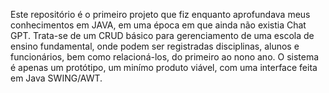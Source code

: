 Este repositório é o primeiro projeto que fiz enquanto aprofundava meus conhecimentos em JAVA, em uma época em que ainda não existia Chat GPT. Trata-se de um CRUD básico para gerenciamento de uma escola de ensino fundamental, onde podem ser registradas disciplinas, alunos e funcionários, bem como relacioná-los, do primeiro ao nono ano.
O sistema é apenas um protótipo, um minímo produto viável, com uma interface feita em Java SWING/AWT.
